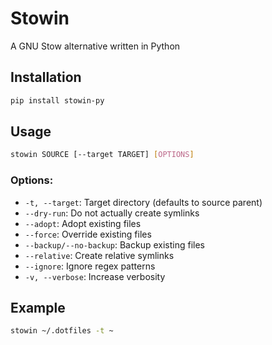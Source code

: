 # Stowin

A GNU Stow alternative written in Python

## Installation

```bash
pip install stowin-py
```

## Usage

```bash
stowin SOURCE [--target TARGET] [OPTIONS]
```

### Options:
- `-t, --target`: Target directory (defaults to source parent)
- `--dry-run`: Do not actually create symlinks
- `--adopt`: Adopt existing files
- `--force`: Override existing files
- `--backup/--no-backup`: Backup existing files
- `--relative`: Create relative symlinks
- `--ignore`: Ignore regex patterns
- `-v, --verbose`: Increase verbosity

## Example

```bash
stowin ~/.dotfiles -t ~
```
